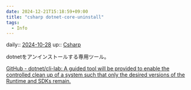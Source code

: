 ```yaml
---
date: 2024-12-21T15:18:59+09:00
title: "csharp dotnet-core-uninstall"
tags:
  - Info
---
```


daily:: [2024-10-28](/Daily_Note/2024-10-28.md)
up:: [Csharp](../Bar/Program/Csharp.md)

dotnetをアンインストールする専用ツール。


[GitHub - dotnet/cli-lab: A guided tool will be provided to enable the controlled clean up of a system such that only the desired versions of the Runtime and SDKs remain.](https://github.com/dotnet/cli-lab)

